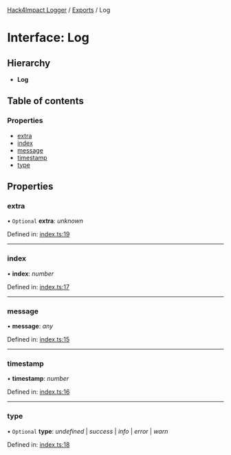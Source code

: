 [Hack4Impact Logger](https://github.com/hack4impact/logger/tree/main/docs/README.md) / [Exports](https://github.com/hack4impact/logger/tree/main/docs/modules.md) / Log

# Interface: Log

## Hierarchy

- **Log**

## Table of contents

### Properties

- [extra](https://github.com/hack4impact/logger/tree/main/docs/interfaces/log.md#extra)
- [index](https://github.com/hack4impact/logger/tree/main/docs/interfaces/log.md#index)
- [message](https://github.com/hack4impact/logger/tree/main/docs/interfaces/log.md#message)
- [timestamp](https://github.com/hack4impact/logger/tree/main/docs/interfaces/log.md#timestamp)
- [type](https://github.com/hack4impact/logger/tree/main/docs/interfaces/log.md#type)

## Properties

### extra

• `Optional` **extra**: _unknown_

Defined in: [index.ts:19](https://github.com/hack4impact/logger/blob/23e5f26/src/index.ts#L19)

---

### index

• **index**: _number_

Defined in: [index.ts:17](https://github.com/hack4impact/logger/blob/23e5f26/src/index.ts#L17)

---

### message

• **message**: _any_

Defined in: [index.ts:15](https://github.com/hack4impact/logger/blob/23e5f26/src/index.ts#L15)

---

### timestamp

• **timestamp**: _number_

Defined in: [index.ts:16](https://github.com/hack4impact/logger/blob/23e5f26/src/index.ts#L16)

---

### type

• `Optional` **type**: _undefined_ \| _success_ \| _info_ \| _error_ \| _warn_

Defined in: [index.ts:18](https://github.com/hack4impact/logger/blob/23e5f26/src/index.ts#L18)
